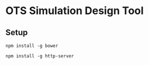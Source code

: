 # OTS Simulation Design Tool
## Setup

```npm install -g bower```

```npm install -g http-server```
